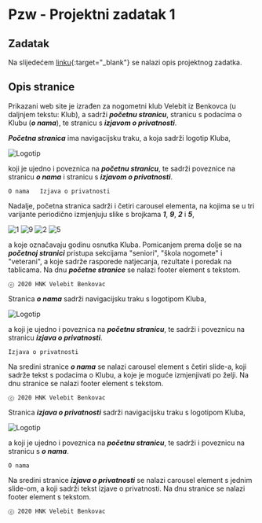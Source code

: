 # Pzw - Projektni zadatak 1

## Zadatak
Na slijedećem [linku](https://nikovrdoljak.github.io/pzw202021/p4-rd+bootstrap/projektnizadatak/#primjeri-sekcija){:target="_blank"} se nalazi opis projektnog zadatka.

## Opis stranice
Prikazani web site je izrađen za nogometni klub Velebit iz Benkovca (u daljnjem tekstu: Klub), a sadrži **_početnu stranicu_**, stranicu s podacima o Klubu (**_o nama_**), te stranicu s **_izjavom o privatnosti_**.

**_Početna stranica_** ima navigacijsku traku, a koja sadrži logotip Kluba, 

![Logotip](https://upload.wikimedia.org/wikipedia/hr/f/f2/HNK_Velebit_Benkovac.gif)

koji je ujedno i poveznica na **_početnu stranicu_**, te sadrži poveznice na stranicu **_o nama_** i stranicu s **_izjavom o privatnosti_**. 

```O nama   Izjava o privatnosti```

Nadalje, početna stranica sadrži i četiri carousel elementa, na kojima se u tri varijante periodično izmjenjuju slike s brojkama **_1_**, **_9_**, **_2_** i **_5_**, 

![1](https://i.pinimg.com/236x/20/4a/00/204a0044e30e1217dce7b54af14a9828--modern-fonts-one-.jpg) ![9](https://i.pinimg.com/236x/af/f1/d9/aff1d92bdb8bbc8755210ce137f49490--modern-fonts-address-numbers.jpg) ![2](https://i.pinimg.com/236x/4f/73/8e/4f738eb6c7e4d41cc34dcfd200f9cf45.jpg) ![5](https://i.pinimg.com/236x/ed/02/a3/ed02a32853d8e71738e7b09ec2e65a54.jpg)

a koje označavaju godinu osnutka Kluba. Pomicanjem prema dolje se na **_početnoj stranici_** pristupa sekcijama "seniori", "škola nogomete" i "veterani", a koje sadrže rasporede natjecanja, rezultate i poredak na tablicama. Na dnu **_početne stranice_** se nalazi footer element s tekstom.

```ⓒ 2020 HNK Velebit Benkovac```

Stranica **_o nama_** sadrži navigacijsku traku s logotipom Kluba, 

![Logotip](https://upload.wikimedia.org/wikipedia/hr/f/f2/HNK_Velebit_Benkovac.gif)

a koji je ujedno i poveznica na **_početnu stranicu_**, te sadrži i poveznicu na stranicu **_izjava o privatnosti_**. 

```Izjava o privatnosti```

Na sredini stranice **_o nama_** se nalazi carousel element s četiri slide-a, koji sadrže tekst s podacima o Klubu, a koje je moguće izmjenjivati po želji. Na dnu stranice se nalazi footer element s tekstom.

```ⓒ 2020 HNK Velebit Benkovac```

Stranica **_izjava o privatnosti_** sadrži navigacijsku traku s logotipom Kluba, 

![Logotip](https://upload.wikimedia.org/wikipedia/hr/f/f2/HNK_Velebit_Benkovac.gif)

a koji je ujedno i poveznica na **_početnu stranicu_**, te sadrži i poveznicu na stranicu s **_o nama_**. 

```O nama```

Na sredini stranice **_izjava o privatnosti_** se nalazi carousel element s jednim slide-om, a koji sadrži tekst izjave o privatnosti. Na dnu stranice se nalazi footer element s tekstom.

```ⓒ 2020 HNK Velebit Benkovac```
